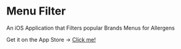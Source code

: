 # Menu Filter
An iOS Application that Filters popular Brands Menus for Allergens

Get it on the App Store -> [Click me!](bit.ly/lh-menufilter)
